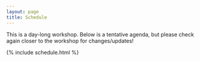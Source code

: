 ```yaml
---
layout: page
title: Schedule
---
```


This is a day-long workshop. Below is a tentative agenda, but please check again closer to the workshop for changes/updates!

{% include schedule.html %}

